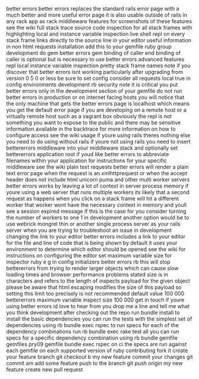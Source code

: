 better errors better errors replaces the standard rails error page with a much better and more useful error page it is also usable outside of rails in any rack app as rack middleware features for screenshots of these features see the wiki full stack trace source code inspection for all stack frames with highlighting local and instance variable inspection live shell repl on every stack frame links directly to the source line in your editor useful information in non html requests installation add this to your gemfile ruby group development do gem better errors gem binding of caller end binding of caller is optional but is necessary to use better errors advanced features repl local instance variable inspection pretty stack frame names note if you discover that better errors isnt working particularly after upgrading from version 0 5 0 or less be sure to set config consider all requests local true in config environments development rb security note it is critical you put better errors only in the development section of your gemfile do not run better errors in production or on internet facing hosts you will notice that the only machine that gets the better errors page is localhost which means you get the default error page if you are developing on a remote host or a virtually remote host such as a vagrant box obviously the repl is not something you want to expose to the public and there may be sensitive information available in the backtrace for more information on how to configure access see the wiki usage if youre using rails theres nothing else you need to do using without rails if youre not using rails you need to insert bettererrors middleware into your middleware stack and optionally set bettererrors application root if youd like better errors to abbreviate filenames within your application for instructions for your specific middleware see the wiki plain text requests better errors will render a plain text error page when the request is an xmlhttprequest or when the accept header does not include html unicorn puma and other multi worker servers better errors works by leaving a lot of context in server process memory if youre using a web server that runs multiple workers its likely that a second request as happens when you click on a stack frame will hit a different worker that worker wont have the necessary context in memory and youll see a session expired message if this is the case for you consider turning the number of workers to one 1 in development another option would be to use webrick mongrel thin or another single process server as your rails server when you are trying to troubleshoot an issue in development changing the link to your editor better errors includes a link to your editor for the file and line of code that is being shown by default it uses your environment to determine which editor should be opened see the wiki for instructions on configuring the editor set maximum variable size for inspector ruby e g in config initializers better errors rb this will stop bettererrors from trying to render larger objects which can cause slow loading times and browser performance problems stated size is in characters and refers to the length of inspects payload for the given object please be aware that html escaping modifies the size of this payload so setting this limit too precisely is not recommended default value 100 000 bettererrors maximum variable inspect size 100 000 get in touch if youre using better errors id love to hear from you drop me a line and tell me what you think development after checking out the repo run bundle install to install the basic dependencies you can run the tests with the simplest set of dependencies using rb bundle exec rspec to run specs for each of the dependency combinations run rb bundle exec rake test all you can run specs for a specific dependency combination using rb bundle gemfile gemfiles pry09 gemfile bundle exec rspec on ci the specs are run against each gemfile on each supported version of ruby contributing fork it create your feature branch git checkout b my new feature commit your changes git commit am add some feature push to the branch git push origin my new feature create new pull request